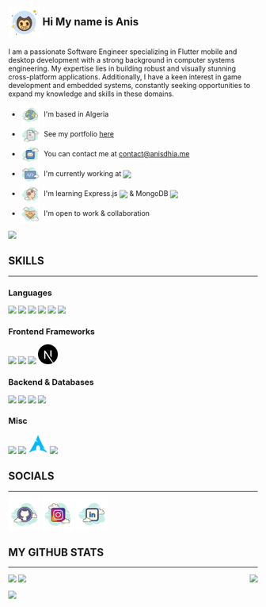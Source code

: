 ##  <img align="center" src="./svgs/icons8-bendy.svg" height="64" /> Hi My name is Anis 

‎I am a passionate Software Engineer specializing in Flutter mobile and desktop development with a strong background in computer systems engineering. My expertise lies in building robust and visually stunning cross-platform applications. Additionally, I have a keen interest in game development and embedded systems, constantly seeking opportunities to expand my knowledge and skills in these domains.

*   <img align="center" src="./svgs/icons8-globe.svg" height="40"/>  I'm based in Algeria
*   <img align="center" src="./svgs/icons8-portfolio.svg" height="40"/>  See my portfolio [here](https://anisdhia.me/)
*   <img align="center" src="./svgs/icons8-email.svg" height="40"/>  You can contact me at [contact@anisdhia.me](mailto:contact@anisdhia.me)
*   <img align="center" src="./svgs/icons8-programming-flag.svg" height="40"/>  I'm currently working at [<img align="center" src="https://www.condor.dz/templates/tmplcondornew/images/logo_blue.png" height="24" target="_blank"/>](https://condor.dz)
*   <img align="center" src="./svgs/icons8-learning.svg" height="40"/>  I'm learning Express.js [<img align="center" src="https://github.com/user-attachments/assets/a8349e11-5bf8-4638-92fe-7e3a8badc1e1" height="24" target="_blank"/>](https://expressjs.com) & MongoDB [<img align="center" src="https://img.icons8.com/?size=100&id=bosfpvRzNOG8&format=png&color=000000" height="24" target="_blank"/>](https://vuejs.org)
*   <img align="center" src="./svgs/icons8-handshake.svg" height="40"/>  I'm open to work & collaboration

<a href="https://www.github.com/anisdhia" target="_blank" rel="noreferrer"><img
src="https://img.shields.io/github/followers/anisdhia?logo=github&style=for-the-badge&color=0891b2&labelColor=1c1917" /></a>

## SKILLS
------------------------
### Languages
[<code><img height="40" src="https://img.icons8.com/color/48/000000/dart.png"></code>](https://dart.dev)
[<code><img height="40" src="https://img.icons8.com/?size=100&id=uJM6fQYqDaZK&format=png&color=000000"></code>]()
[<code><img height="40" src="https://img.icons8.com/?size=100&id=108784&format=png&color=000000"></code>]()
[<code><img height="40" src="https://img.icons8.com/color/48/000000/c-plus-plus-logo.png"></code>]()
[<code><img height="40" src="https://img.icons8.com/color/452/c-programming.png"></code>]()
<code><img height="40" src="https://img.icons8.com/color/48/000000/java-coffee-cup-logo--v1.png"></code>
### Frontend Frameworks
[<code><img height="40" src="https://img.icons8.com/color/48/000000/flutter.png"></code>](https://flutter.dev)
[<code><img height="40" src="https://img.icons8.com/?size=100&id=eETV3RNHVrWA&format=png&color=000000"></code>]()
[<code><img height="40" src="https://img.icons8.com/?size=100&id=asWSSTBrDlTW&format=png&color=000000"></code>]()
[<code><img height="40" src="./svgs/nextjs.svg" height="24" target="_blank"/></code>](https://nextjs.org)
### Backend & Databases
[<code><img height="40" src="https://img.icons8.com/color/48/000000/firebase.png"></code>](https://firebase.google.com)
[<code><img height="40" src="https://raw.githubusercontent.com/danielcranney/readme-generator/main/public/icons/skills/appwrite-colored.svg"></code>](https://appwrite.io)
[<code><img height="40" src="https://img.icons8.com/fluency/48/000000/mysql-logo.png"></code>](https://www.mysql.com)
[<code><img height="40" src="https://img.icons8.com/fluency/48/000000/maria-db.png"></code>](https://mariadb.org) 
### Misc
[<code><img height="40" src="https://img.icons8.com/color/48/000000/figma--v1.png"></code>](https://www.figma.com)
[<code><img height="40" src="https://img.icons8.com/color/48/000000/git.png"></code>](https://git-scm.com)
[<code><img height="40" src="./svgs/icons8-arch-linux.svg"></code>](https://archlinux.org)
<code><img height="40" src="https://img.icons8.com/color/48/000000/linux.png"></code>



<!-- <code><img height="40" src="https://img.icons8.com/color/48/000000/javascript--v1.png"></code> -->
<!-- <code><img height="40" src="https://img.icons8.com/color/48/000000/html-5--v1.png"></code> -->
<!-- <code><img height="40" src="https://img.icons8.com/color/48/000000/css3.png"></code> -->

## SOCIALS
------------------------

<p align="left">
<a href="https://www.github.com/anisdhia" target="_blank" rel="noreferrer"><img src="./svgs/icons8-github.svg" height="64" /></a>
<a href="http://www.instagram.com/anis__3d" target="_blank" rel="noreferrer"><img src="./svgs/icons8-instagram.svg" height="64" /></a>
<a href="https://www.linkedin.com/in/anisdhia" target="_blank" rel="noreferrer"><img src="./svgs/icons8-linked-in.svg" height="64" /></a>
</p>
<!-- <a href="https://www.buymeacoffee.com/anisdhia" target="_blank"><img src="https://www.buymeacoffee.com/assets/img/custom_images/orange_img.png" alt="Buy Me A Coffee" style="height: 41px !important;width: 174px !important;box-shadow: 0px 3px 2px 0px rgba(190, 190, 190, 0.5) !important;-webkit-box-shadow: 0px 3px 2px 0px rgba(190, 190, 190, 0.5) !important;" ></a> -->

## <b>MY GITHUB STATS</b>
------------------------

<div>
    <img src="https://github-readme-stats.vercel.app/api?username=AnisDhia&count_private=true&show_icons=true&theme=codeSTACKr&include_all_commits=true"/>
    <img align="right" src="https://github-readme-stats.vercel.app/api/top-langs/?username=AnisDhia&theme=codeSTACKr&langs_count=8"/>    
    <img src="https://github-readme-streak-stats.herokuapp.com?user=AnisDhia&date_format=M%20j%5B%2C%20Y%5D&stroke=ff652f&border=0c1a25&background=09131b&ring=ff652f&fire=ffe400&currStreakNum=ffffff&sideNums=ffffff&currStreakLabel=ff652f&sideLabels=ff652f&dates=ffffff"/>
</div>

[![](https://visitcount.itsvg.in/api?id=anisdhia&icon=5&color=6)](https://visitcount.itsvg.in)

